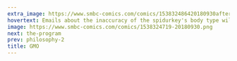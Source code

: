 ```yaml
---
extra_image: https://www.smbc-comics.com/comics/153832486420180930after.png
hovertext: Emails about the inaccuracy of the spidurkey's body type will be met with pointedly lengthy sighs.
image: https://www.smbc-comics.com/comics/1538324719-20180930.png
next: the-program
prev: philosophy-2
title: GMO
---
```

